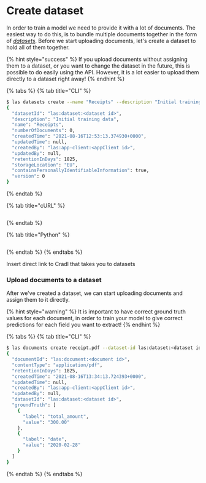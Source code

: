 # Create dataset

In order to train a model we need to provide it with a lot of documents. The easiest way to do this, is to bundle multiple documents together in the form of [_datasets_](../concepts/datasets.md). Before we start uploading documents, let's create a dataset to hold all of them together.

{% hint style="success" %}
If you upload documents without assigning them to a dataset, or you want to change the dataset in the future, this is possible to do easily using the API. However, it is a lot easier to upload them directly to a dataset right away!
{% endhint %}

{% tabs %}
{% tab title="CLI" %}
```bash
$ las datasets create --name "Receipts" --description "Initial training data"
{
  "datasetId": "las:dataset:<dataset id>",
  "description": "Initial training data",
  "name": "Receipts",
  "numberOfDocuments": 0,
  "createdTime": "2021-08-16T12:53:13.374930+0000",
  "updatedTime": null,
  "createdBy": "las:app-client:<appClient id>",
  "updatedBy": null,
  "retentionInDays": 1825,
  "storageLocation": "EU",
  "containsPersonallyIdentifiableInformation": true,
  "version": 0
}
```
{% endtab %}

{% tab title="cURL" %}
```

```
{% endtab %}

{% tab title="Python" %}
```

```
{% endtab %}
{% endtabs %}

Insert direct link to Cradl that takes you to datasets

### Upload documents to a dataset

After we've created a dataset, we can start uploading documents and assign them to it directly.

{% hint style="warning" %}
It is important to have correct ground truth values for each document, in order to train your model to give correct predictions for each field you want to extract!
{% endhint %}

{% tabs %}
{% tab title="CLI" %}
```bash
$ las documents create receipt.pdf --dataset-id las:dataset:<dataset id> --ground-truth-fields total_amount=300.00 date=2020-02-28
{
  "documentId": "las:document:<document id>",
  "contentType": "application/pdf",
  "retentionInDays": 1825,
  "createdTime": "2021-08-16T13:34:13.724393+0000",
  "updatedTime": null,
  "createdBy": "las:app-client:<appClient id>",
  "updatedBy": null,
  "datasetId": "las:dataset:<dataset id>",
  "groundTruth": [
    {
      "label": "total_amount",
      "value": "300.00"
    },
    {
      "label": "date",
      "value": "2020-02-28"
    }
  ]
}
```
{% endtab %}
{% endtabs %}

